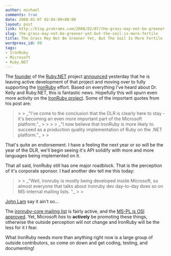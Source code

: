 ```yaml
---
author: michael
comments: true
date: 2008-02-07 02:04:00+00:00
layout: post
link: http://blog.prokrams.com/2008/02/07/the-grass-may-not-be-greener-yet-but-the-soil-is-more-fertile/
slug: the-grass-may-not-be-greener-yet-but-the-soil-is-more-fertile
title: The Grass May Not Be Greener Yet, But The Soil Is More Fertile
wordpress_id: 99
tags:
- IronRuby
- Microsoft
- Ruby.NET
---
```


 

The [founder](http://sky.fit.qut.edu.au/~kellyw/) of the [Ruby.NET](http://rubydotnet.googlegroups.com/web/Home.htm) project [announced](http://groups.google.com/group/RubyDOTNET/browse_thread/thread/1752830c857620b0) yesterday that he is leaving active development of that project and moving over to fully supporting the [IronRuby](http://www.ironruby.com/) effort. Based on everything I've heard about Dr. Kelly and Ruby.NET, this is fantastic news. Hopefully this will spurn even more activity on the [IronRuby project](http://rubyforge.org/projects/ironruby/). Some of the important quotes from his post are:

 

<blockquote>  
> 
> _"I've come to the conclusion that the DLR is clearly here to stay - it's becoming an even more important part of the Microsoft platform."_
> 
>    
> 
> _"I now believe that IronRuby is more likely to succeed as a production quality implementation of Ruby on the .NET platform."_
> 
> </blockquote>

 

That's quite an endorsement. I have a feeling the next year or so will be the year of the DLR, we'll begin seeing it's API solidify with more and more languages being implemented on it.

 

That all said, IronRuby still has one major roadblock. That is the perception of it's corporate sponsor. I had another dev tell me this today:

 

<blockquote>  
> 
> _"Well, ironruby is mostly being developed inside Microsoft, so almost everyone that talks about ironruby dev day-to-day does so on MS-internal mailing lists. "_
> 
> </blockquote>

 

[John Lam](http://www.iunknown.com/) say it ain't so...

 

The [ironruby-core mailing list](http://www.rubyforge.org/pipermail/ironruby-core/) is fairly active, and the [MS-PL is OSI approved](http://michaeldotnet.blogspot.com/2007/10/two-microsoft-licenses-now-osi-approved.html). Yet, Microsoft _has_ to **actively** be promoting these things, otherwise the outside perception will not change and IronRuby will be the less for it I fear.

 

What IronRuby needs more than anything right now is a large group of outside contributors, so come on down and get coding, testing, and documenting!
